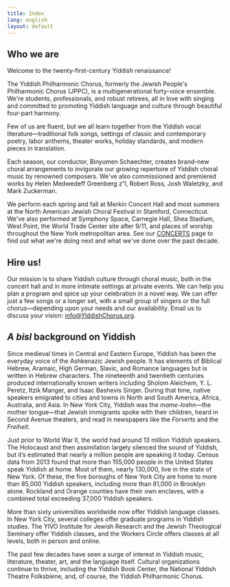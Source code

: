 ```yaml
---
title: Index
lang: english
layout: default
---
```


## Who we are

Welcome to the twenty-first-century Yiddish renaissance!

The Yiddish Philharmonic Chorus, formerly the Jewish People's Philharmonic Chorus (JPPC), is a multigenerational forty-voice ensemble.  We're students, professionals, and robust retirees, all in love with singing and committed to promoting Yiddish language and culture through beautiful four-part harmony.

Few of us are fluent, but we all learn together from the Yiddish vocal literature—traditional folk songs, settings of classic and contemporary poetry, labor anthems, theater works, holiday standards, and modern pieces in translation.   

Each season, our conductor, Binyumen Schaechter, creates brand-new choral arrangements to invigorate our growing repertoire of Yiddish choral music by renowned composers.  We've also commissioned and premiered works by Helen Medwedeff Greenberg z”l, Robert Ross, Josh Waletzky, and Mark Zuckerman.

We perform each spring and fall at Merkin Concert Hall and most summers at the North American Jewish Choral Festival in Stamford, Connecticut.  We've also performed at Symphony Space, Carnegie Hall, Shea Stadium, West Point, the World Trade Center site after 9/11, and places of worship throughout the New York metropolitan area.  See our [CONCERTS](https://www.yiddishchorus.org/concerts.html) page to find out what we're doing next and what we've done over the past decade.

## Hire us!

Our mission is to share Yiddish culture through choral music, both in the concert hall and in more intimate settings at private events.  We can help you plan a program and spice up your celebration in a novel way.  We can offer just a few songs or a longer set, with a small group of singers or the full chorus—depending upon your needs and our availability.  Email us to discuss your vision: [info@YiddishChorus.org](mailto:info@yiddishchorus.org).

## *A bisl* background on Yiddish

Since medieval times in Central and Eastern Europe, Yiddish has been the everyday voice of the Ashkenazic Jewish people.  It has elements of Biblical Hebrew, Aramaic, High German, Slavic, and Romance languages but is written in Hebrew characters.  The nineteenth and twentieth centuries produced internationally known writers including Sholom Aleichem, Y. L. Peretz, Itzik Manger, and Isaac Bashevis Singer.  During that time, native speakers emigrated to cities and towns in North and South America, Africa, Australia, and Asia.  In New York City, Yiddish was the *mame-loshn*—the mother tongue—that Jewish immigrants spoke with their children, heard in Second Avenue theaters, and read in newspapers like the *Forverts* and the *Freiheit*.

Just prior to World War II, the world had around 13 million Yiddish speakers.  The Holocaust and then assimilation largely silenced the sound of Yiddish, but it’s estimated that nearly a million people are speaking it today. Census data from 2013 found that more than 155,000 people in the United States speak Yiddish at home. Most of them, nearly 130,000, live in the state of New York. Of these, the five boroughs of New York City are home to more than 85,000 Yiddish speakers, including more than 81,000 in Brooklyn alone. Rockland and Orange counties have their own enclaves, with a combined total exceeding 37,000 Yiddish speakers.

More than sixty universities worldwide now offer Yiddish language classes. In New York City, several colleges offer graduate programs in Yiddish studies. The YIVO Institute for Jewish Research and the Jewish Theological Seminary offer Yiddish classes, and the Workers Circle offers classes at all levels, both in person and online.

The past few decades have seen a surge of interest in Yiddish music, literature, theater, art, and the language itself.  Cultural organizations continue to thrive, including the Yiddish Book Center, the National Yiddish Theatre Folksbiene, and, of course, the Yiddish Philharmonic Chorus.
